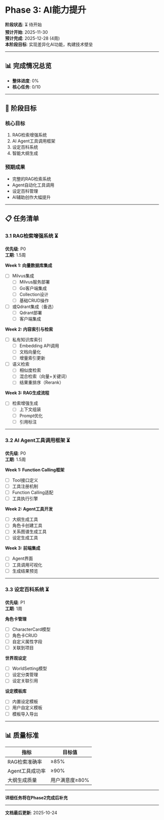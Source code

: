 # Phase 3: AI能力提升

**阶段状态**: ⏳ 待开始  
**预计开始**: 2025-11-30  
**预计完成**: 2025-12-28 (4周)  
**本阶段目标**: 实现差异化AI功能，构建技术壁垒

---

## 📊 完成情况总览

- **整体进度**: 0%
- **核心任务**: 0/10

---

## 🎯 阶段目标

### 核心目标
1. RAG检索增强系统
2. AI Agent工具调用框架
3. 设定百科系统
4. 智能大纲生成

### 预期成果
- 完整的RAG检索系统
- Agent自动化工具调用
- 设定百科管理
- AI辅助创作大幅提升

---

## 📋 任务清单

### 3.1 RAG检索增强系统 ⏳

**优先级**: P0  
**工期**: 1.5周

**Week 1: 向量数据库集成**
- [ ] Milvus集成
  - [ ] Milvus服务部署
  - [ ] Go客户端集成
  - [ ] Collection设计
  - [ ] 基础CRUD操作

- [ ] 或Qdrant集成（备选）
  - [ ] Qdrant部署
  - [ ] 客户端集成

**Week 2: 内容索引与检索**
- [ ] 私有知识库索引
  - [ ] Embedding API调用
  - [ ] 文档向量化
  - [ ] 增量索引更新

- [ ] 语义检索
  - [ ] 相似度检索
  - [ ] 混合检索（向量+关键词）
  - [ ] 结果重排序（Rerank）

**Week 3: RAG生成流程**
- [ ] 检索增强生成
  - [ ] 上下文组装
  - [ ] Prompt优化
  - [ ] 引用标注

---

### 3.2 AI Agent工具调用框架 ⏳

**优先级**: P0  
**工期**: 1.5周

**Week 1: Function Calling框架**
- [ ] Tool接口定义
- [ ] 工具注册机制
- [ ] Function Calling适配
- [ ] 工具执行引擎

**Week 2: Agent工具开发**
- [ ] 大纲生成工具
- [ ] 角色卡创建工具
- [ ] 关系图谱生成工具
- [ ] 设定生成工具

**Week 3: 前端集成**
- [ ] Agent界面
- [ ] 工具调用可视化
- [ ] 生成结果预览

---

### 3.3 设定百科系统 ⏳

**优先级**: P1  
**工期**: 1周

**角色卡管理**
- [ ] CharacterCard模型
- [ ] 角色卡CRUD
- [ ] 自定义属性字段
- [ ] 关联到项目

**世界观设定**
- [ ] WorldSetting模型
- [ ] 设定分类管理
- [ ] 设定关联引用

**设定模板库**
- [ ] 内置设定模板
- [ ] 用户自定义模板
- [ ] 模板导入导出

---

## 📊 质量标准

| 指标 | 目标值 |
|------|--------|
| RAG检索准确率 | ≥85% |
| Agent工具成功率 | ≥90% |
| 大纲生成质量 | 用户满意度≥80% |

---

**详细任务将在Phase2完成后补充**

---

**文档最后更新**: 2025-10-24

